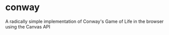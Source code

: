 # conway
A radically simple implementation of Conway's Game of Life in the browser using the Canvas API
